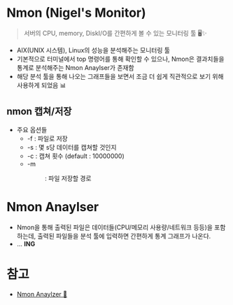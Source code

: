 # Nmon (Nigel's Monitor)
> 서버의 CPU, memory, DiskI/O를 간편하게 볼 수 있는 모니터링 툴 🖥✨

+ AIX(UNIX 시스템), Linux의 성능을 분석해주는 모니터링 툴
+ 기본적으로 터미널에서 top 명령어를 통해 확인할 수 있으나, Nmon은 결과치들을 통계로 분석해주는 Nmon Anaylser가 존재함
+ 해당 분석 툴을 통해 나오는 그래프들을 보면서 조금 더 쉽게 직관적으로 보기 위해 사용하게 되었음 📊

## nmon 캡쳐/저장
+ 주요 옵션들
   + -f : 파일로 저장
   + -s<sec> : 몇 s당 데이터를 캡쳐할 것인지
   + -c<number> : 캡쳐 횟수 (default : 10000000)
   + -m<dir> : 파일 저장할 경로

# Nmon Anaylser

+ Nmon을 통해 출력된 파일은 데이터들(CPU/메모리 사용량/네트워크 등등)을 포함하는데, 출력된 파일들을 분석 툴에 입력하면 간편하게 통계 그래프가 나온다.
+ ... **ING**

   
# 참고
+ [Nmon Anaylzer 💫](https://developer.ibm.com/articles/au-nmon_analyser/)
